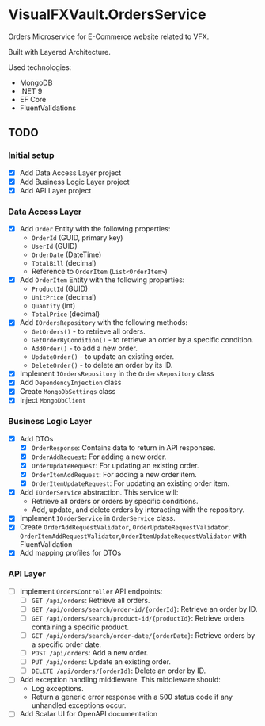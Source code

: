 # VisualFXVault.OrdersService

Orders Microservice for E-Commerce website related to VFX.

Built with Layered Architecture.

Used technologies:

- MongoDB
- .NET 9
- EF Core
- FluentValidations

## TODO

### Initial setup

- [x] Add Data Access Layer project
- [x] Add Business Logic Layer project
- [x] Add API Layer project

### Data Access Layer

- [x] Add `Order` Entity with the following properties:
  - `OrderId` (GUID, primary key)
  - `UserId` (GUID)
  - `OrderDate` (DateTime)
  - `TotalBill` (decimal)
  - Reference to `OrderItem` (`List<OrderItem>`)
- [x] Add `OrderItem` Entity with the following properties:
  - `ProductId` (GUID)
  - `UnitPrice` (decimal)
  - `Quantity` (int)
  - `TotalPrice` (decimal)
- [x] Add `IOrdersRepository` with the following methods:
  - `GetOrders()` - to retrieve all orders.
  - `GetOrderByCondition()` - to retrieve an order by a specific condition.
  - `AddOrder()` - to add a new order.
  - `UpdateOrder()` - to update an existing order.
  - `DeleteOrder()` - to delete an order by its ID.
- [x] Implement `IOrdersRepository` in the `OrdersRepository` class
- [x] Add `DependencyInjection` class
- [x] Create `MongoDbSettings` class
- [x] Inject `MongoDbClient`

### Business Logic Layer

- [x] Add DTOs
  - [x] `OrderResponse`: Contains data to return in API responses.
  - [x] `OrderAddRequest`: For adding a new order.
  - [x] `OrderUpdateRequest`: For updating an existing order.
  - [x] `OrderItemAddRequest`: For adding a new order item.
  - [x] `OrderItemUpdateRequest`: For updating an existing order item.
- [x] Add `IOrderService` abstraction. This service will:
  - Retrieve all orders or orders by specific conditions.
  - Add, update, and delete orders by interacting with the repository.
- [x] Implement `IOrderService` in `OrderService` class.
- [x] Create `OrderAddRequestValidator`, `OrderUpdateRequestValidator`, `OrderItemAddRequestValidator`,`OrderItemUpdateRequestValidator` with FluentValidation
- [x] Add mapping profiles for DTOs

### API Layer

- [ ] Implement `OrdersController` API endpoints:
  - [ ] `GET /api/orders`: Retrieve all orders.
  - [ ] `GET /api/orders/search/order-id/{orderId}`: Retrieve an order by ID.
  - [ ] `GET /api/orders/search/product-id/{productId}`: Retrieve orders containing a specific product.
  - [ ] `GET /api/orders/search/order-date/{orderDate}`: Retrieve orders by a specific order date.
  - [ ] `POST /api/orders`: Add a new order.
  - [ ] `PUT /api/orders`: Update an existing order.
  - [ ] `DELETE /api/orders/{orderId}`: Delete an order by ID.
- [ ] Add exception handling middleware. This middleware should:
  - Log exceptions.
  - Return a generic error response with a 500 status code if any unhandled exceptions occur.
- [ ] Add Scalar UI for OpenAPI documentation
